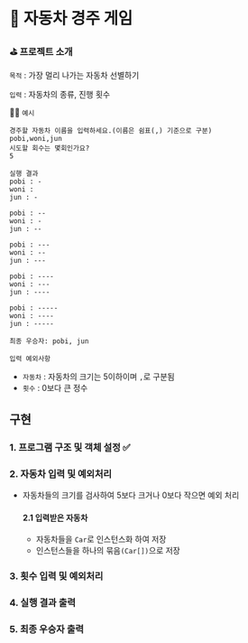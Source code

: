 # 🚗 자동차 경주 게임

### ⛳️ 프로젝트 소개

`목적` : 가장 멀리 나가는 자동차 선별하기

`입력` : 자동차의 종류, 진행 횟수



👨‍💻 `예시`

```
경주할 자동차 이름을 입력하세요.(이름은 쉼표(,) 기준으로 구분)
pobi,woni,jun
시도할 회수는 몇회인가요?
5

실행 결과
pobi : -
woni : 
jun : -

pobi : --
woni : -
jun : --

pobi : ---
woni : --
jun : ---

pobi : ----
woni : ---
jun : ----

pobi : -----
woni : ----
jun : -----

최종 우승자: pobi, jun
```



`입력 예외사항` 

- `자동차` : 자동차의 크기는 5이하이며  `,`로 구분됨
- `횟수` : 0보다 큰 정수



## 구현



### 1. 프로그램 구조 및 객체 설정 ✅



### 2. 자동차 입력 및 예외처리

- 자동차들의 크기를 검사하여 5보다 크거나 0보다 작으면 예외 처리

  

  #### 2.1 입력받은 자동차

  - 자동차들을 `Car`로 인스턴스화 하여 저장
  - 인스턴스들을 하나의 묶음`(Car[])`으로 저장

  



### 3. 횟수 입력 및 예외처리

### 4. 실행 결과 출력

### 5. 최종 우승자 출력
